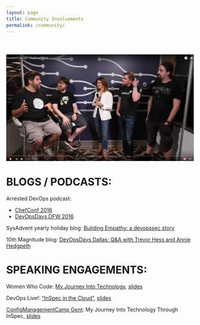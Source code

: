 ```yaml
---
layout: page
title: Community Involvements
permalink: /community/
---
```

[<img src='/assets/article_images/community/chefconfado.png' style='display: block; margin-left: auto; margin-right: auto; padding-top: 40px' />](https://www.youtube.com/watch?v=U7i4JE4Zk7w&t=578s)


# BLOGS / PODCASTS:
Arrested DevOps podcast: 

 - [ChefConf 2016](https://www.youtube.com/watch?v=U7i4JE4Zk7w&t=578s)
 - [DevOpsDays DFW 2016](https://www.arresteddevops.com/devopsdays-dfw-2016/)

SysAdvent yearly holiday blog: [Building Empathy: a devopssec story](buff.ly/2gRAtHs)

10th Magnitude blog: [DevOpsDays Dallas: Q&A with Trevor Hess and Annie Hedgpeth](http://www.10thmagnitude.com/tech-blog/devopsdays-dallas/)

# SPEAKING ENGAGEMENTS:
Women Who Code: [My Journey Into Technology](https://twitter.com/WWCodeDFW/status/807033959188086785), [slides](http://prezi.com/2dkunsfxz99y/?utm_campaign=share&rc=ex0share&utm_medium=copy)

DevOps Live!: [“InSpec in the Cloud”](https://www.youtube.com/watch?v=Y9kqolVaMOA), [slides](http://prezi.com/teptbcs7stva/?utm_campaign=share&rc=ex0share&utm_medium=copy)

[ConfigManagementCamp Gent](http://cfgmgmtcamp.eu/schedule/main/annie-hedgpeth.html): My Journey Into Technology Through InSpec, [slides](http://prezi.com/3k-pdefzgx9t/?utm_campaign=share&rc=ex0share&utm_medium=copy)